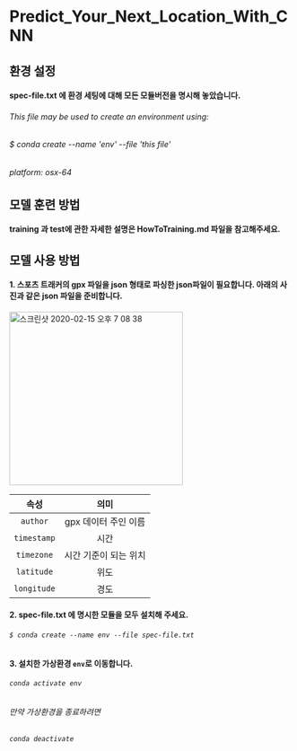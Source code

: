 # Predict_Your_Next_Location_With_CNN

##  환경 설정
####  spec-file.txt 에 환경 세팅에 대해 모든 모듈버전을 명시해 놓았습니다.
######  This file may be used to create an environment using:
######  $ conda create --name 'env' --file 'this file'
######  platform: osx-64

##  모델 훈련 방법
#### training 과 test에 관한 자세한 설명은 HowToTraining.md 파일을 참고해주세요.
#### 

##  모델 사용 방법
####  1. 스포츠 트래커의 gpx 파일을 json 형태로 파싱한 json파일이 필요합니다. 아래의 사진과 같은 json 파일을 준비합니다.
  
<img width="309" alt="스크린샷 2020-02-15 오후 7 08 38" src="https://user-images.githubusercontent.com/48645552/74586062-1127f780-5027-11ea-8a51-ef01b65b5507.png">

속성 | 의미
:---: | :---:
`author` | gpx 데이터 주인 이름
`timestamp` | 시간
`timezone` | 시간 기준이 되는 위치
`latitude` | 위도
`longitude` | 경도

####  2. spec-file.txt 에 명시한 모듈을 모두 설치해 주세요.
######  `$ conda create --name env --file spec-file.txt`


#### 3. 설치한 가상환경 `env`로 이동합니다.
######  `conda activate env`
######  만약 가상환경을 종료하려면
######  `conda deactivate`



